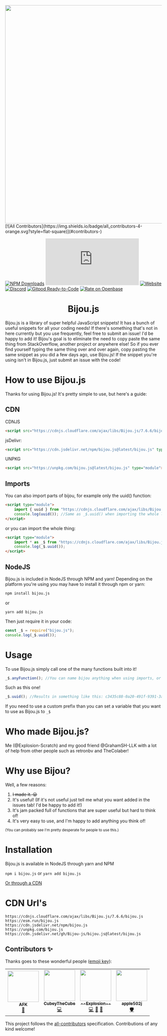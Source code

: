 <div align="center"><a href="https://bijou.js.org"><img width="700" src="https://bijou.js.org/bijou.png"></a></div>
<!-- ALL-CONTRIBUTORS-BADGE:START - Do not remove or modify this section -->
[![All Contributors](https://img.shields.io/badge/all_contributors-4-orange.svg?style=flat-square)](#contributors-)
<!-- ALL-CONTRIBUTORS-BADGE:END -->

[![NPM Downloads](https://img.shields.io/npm/dm/bijou.js.svg?style=for-the-badge&color=lightseagreen)](https://npmjs.com/bijou.js)
[![GitHub stars](https://img.shields.io/github/stars/bijou-js/bijou.js?color=lightseagreen&style=for-the-badge)](https://github.com/bijou-js/bijou.js/stargazers)
[![Website](https://img.shields.io/website?down_color=lightseagreen&down_message=Down%20%3A%27%28&label=Website%20status&style=for-the-badge&up_color=lightseagreen&up_message=Online%21&url=https%3A%2F%2Fbijou.js.org)](https://bijou.js.org)
[![Discord](https://img.shields.io/discord/789662824678686720?style=for-the-badge&color=lightseagreen)](https://discord.gg/tApDpbyK2F)
[![Gitpod Ready-to-Code](https://img.shields.io/badge/Gitpod-ready--to--code-blue?logo=gitpod&style=for-the-badge&color=lightseagreen)](https://gitpod.io/#https://github.com/bijou-js/bijou.js)
[![Rate on Openbase](https://badges.openbase.com/js/rating/bijou.js.svg)](https://openbase.com/js/bijou.js?utm_source=embedded&utm_medium=badge&utm_campaign=rate-badge)

<h1 align=center>Bijou.js</h1>

Bijou.js is a library of super helpful JavaScript snippets! It has a bunch of
useful snippets for all your coding needs! If there's something that's not in
here currently but you use frequently, feel free to submit an issue! I'd be happy
to add it! Bijou's goal is to eliminate the need to copy paste the same thing
from StackOverflow, another project or anywhere else! So if you ever find
yourself typing the same thing over and over again, copy pasting the same
snippet as you did a few days ago, use Bijou.js! If the snippet you're using
isn't in Bijou.js, just submit an issue with the code!

# How to use Bijou.js

Thanks for using Bijou.js! It's pretty simple to use, but here's a guide:

## CDN

CDNJS

```html
<script src="https://cdnjs.cloudflare.com/ajax/libs/Bijou.js/7.6.6/bijou.js" type="module"></script>
```

jsDelivr:

```html
<script src="https://cdn.jsdelivr.net/npm/bijou.js@latest/bijou.js" type="module"></script>
```

UNPKG

```html
<script src="https://unpkg.com/bijou.js@latest/bijou.js" type="module"></script>
```

## Imports

You can also import parts of bijou, for example only the uuid() function:

```html
<script type="module">
	import { uuid } from "https://cdnjs.cloudflare.com/ajax/libs/Bijou.js/7.6.6/bijou.js";
	console.log(uuid()); //Same as _$.uuid() when importing the whole library.
</script>
```

or you can import the whole thing:

```html
<script type="module">
	import * as _$ from "https://cdnjs.cloudflare.com/ajax/libs/Bijou.js/7.6.6/bijou.js";
	console.log(_$.uuid());
</script>
```

## NodeJS

Bijou.js is included in NodeJS through NPM and yarn! Depending on the platform you're using you may have to install it through npm or yarn:

```bash
npm install bijou.js
```

or

```
yarn add bijou.js
```

Then just require it in your code:

```js
const _$ = require("bijou.js");
console.log(_$.uuid());
```

# Usage

To use Bijou.js simply call one of the many functions built into it!

```js
_$.anyFunction(); //You can name bijou anything when using imports, or when using node you can name it using require();
```

Such as this one!

```js
_$.uuid(); //Results in something like this: c3435c88-0a20-491f-9391-3afde9c4a2d1
```

If you need to use a custom prefix than you can set a variable that you want to use as Bijou.js to `_$`

# Who made Bijou.js?

Me (@Explosion-Scratch) and my good friend @GrahamSH-LLK with a lot of help from other people such as retronbv and TheColaber!

# Why use Bijou?

Well, a few reasons:

1. <s>I made it. 😛</s>
2. It's useful! (If it's not useful just tell me what you want added in the
   issues tab! I'd be happy to add it!)
3. It's jam packed full of functions that are super useful but hard to think of!
4. It's very easy to use, and I'm happy to add anything you think of!

<small>(You can probably see I'm pretty desperate for people to use
this.)</small>

# Installation

Bijou.js is available in NodeJS through yarn and NPM

`npm i bijou.js`
or
`yarn add bijou.js`

[Or through a CDN](#cdn-urls)

# CDN Url's

```
https://cdnjs.cloudflare.com/ajax/libs/Bijou.js/7.6.6/bijou.js
https://esm.run/bijou.js
https://cdn.jsdelivr.net/npm/bijou.js
https://unpkg.com/bijou.js
https://cdn.jsdelivr.net/gh/Bijou-js/bijou.js@latest/bijou.js
```

## Contributors ✨

Thanks goes to these wonderful people ([emoji key](https://allcontributors.org/docs/en/emoji-key)):

<!-- ALL-CONTRIBUTORS-LIST:START - Do not remove or modify this section -->
<!-- prettier-ignore-start -->
<!-- markdownlint-disable -->
<table>
  <tr>
    <td align="center"><a href="https://github.com/AwayFromKeyword"><img src="https://avatars.githubusercontent.com/u/64666021?v=4?s=100" width="100px;" alt=""/><br /><sub><b>AFK</b></sub></a><br /><a href="https://github.com/Bijou-js/Bijou.js/issues?q=author%3AAwayFromKeyword" title="Bug reports">🐛</a></td>
    <td align="center"><a href="https://github.com/CubeyTheCube"><img src="https://avatars.githubusercontent.com/u/72284516?v=4?s=100" width="100px;" alt=""/><br /><sub><b>CubeyTheCube</b></sub></a><br /><a href="https://github.com/Bijou-js/Bijou.js/commits?author=CubeyTheCube" title="Code">💻</a></td>
    <td align="center"><a href="http://chrome://crash"><img src="https://avatars.githubusercontent.com/u/61319150?v=4?s=100" width="100px;" alt=""/><br /><sub><b>--Explosion--</b></sub></a><br /><a href="https://github.com/Bijou-js/Bijou.js/commits?author=Explosion-Scratch" title="Code">💻</a> <a href="#design-Explosion-Scratch" title="Design">🎨</a> <a href="https://github.com/Bijou-js/Bijou.js/issues?q=author%3AExplosion-Scratch" title="Bug reports">🐛</a></td>
    <td align="center"><a href="https://github.com/apple502j"><img src="https://avatars.githubusercontent.com/u/33279053?v=4?s=100" width="100px;" alt=""/><br /><sub><b>apple502j</b></sub></a><br /><a href="#security-apple502j" title="Security">🛡️</a></td>
  </tr>
</table>

<!-- markdownlint-restore -->
<!-- prettier-ignore-end -->

<!-- ALL-CONTRIBUTORS-LIST:END -->

This project follows the [all-contributors](https://github.com/all-contributors/all-contributors) specification. Contributions of any kind welcome!